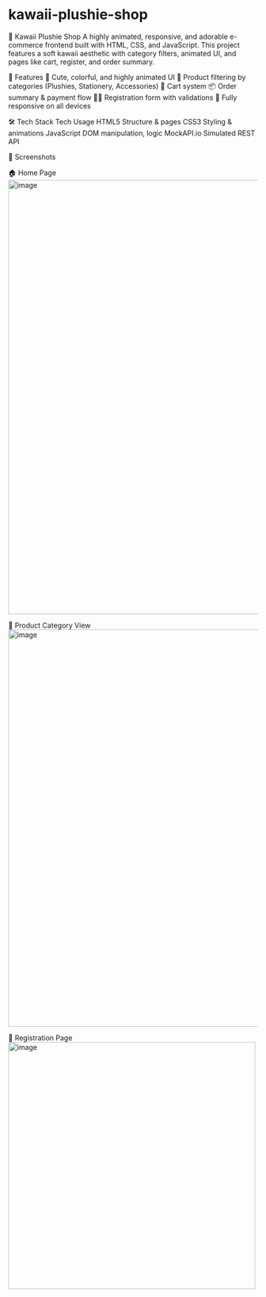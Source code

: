 # kawaii-plushie-shop

🌸 Kawaii Plushie Shop
A highly animated, responsive, and adorable e-commerce frontend built with HTML, CSS, and JavaScript. This project features a soft kawaii aesthetic with category filters, animated UI, and pages like cart, register, and order summary.

🚀 Features
💖 Cute, colorful, and highly animated UI
🧸 Product filtering by categories (Plushies, Stationery, Accessories)
🛒 Cart system
📦 Order summary & payment flow
👩‍💻 Registration form with validations
📱 Fully responsive on all devices

🛠️ Tech Stack
Tech	                           Usage
HTML5	                           Structure & pages
CSS3	                           Styling & animations
JavaScript	                     DOM manipulation, logic
MockAPI.io	                     Simulated REST API

📸 Screenshots

🏠 Home Page
<img width="877" alt="image" src="https://github.com/user-attachments/assets/7eaaa51b-5265-4c3c-8996-03963f53d14a" />

🧸 Product Category View
<img width="802" alt="image" src="https://github.com/user-attachments/assets/a4927d96-61e2-47fe-abe7-c01d9838b0e9" />

📝 Registration Page
<img width="499" alt="image" src="https://github.com/user-attachments/assets/8c683080-466e-413c-a5cd-9cd73a199062" />


